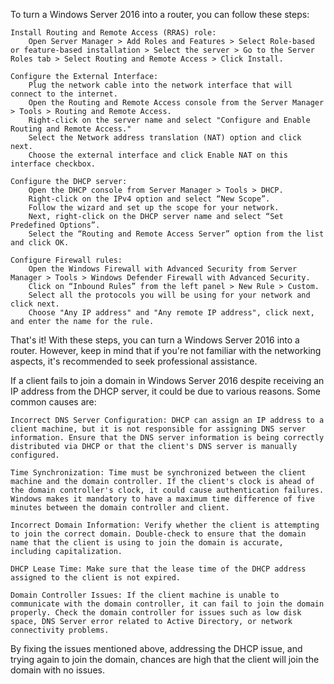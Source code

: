 To turn a Windows Server 2016 into a router, you can follow these steps:

    Install Routing and Remote Access (RRAS) role:
        Open Server Manager > Add Roles and Features > Select Role-based or feature-based installation > Select the server > Go to the Server Roles tab > Select Routing and Remote Access > Click Install.

    Configure the External Interface:
        Plug the network cable into the network interface that will connect to the internet.
        Open the Routing and Remote Access console from the Server Manager > Tools > Routing and Remote Access.
        Right-click on the server name and select "Configure and Enable Routing and Remote Access."
        Select the Network address translation (NAT) option and click next.
        Choose the external interface and click Enable NAT on this interface checkbox.

    Configure the DHCP server:
        Open the DHCP console from Server Manager > Tools > DHCP.
        Right-click on the IPv4 option and select “New Scope”.
        Follow the wizard and set up the scope for your network.
        Next, right-click on the DHCP server name and select “Set Predefined Options”.
        Select the “Routing and Remote Access Server” option from the list and click OK.

    Configure Firewall rules:
        Open the Windows Firewall with Advanced Security from Server Manager > Tools > Windows Defender Firewall with Advanced Security.
        Click on “Inbound Rules” from the left panel > New Rule > Custom.
        Select all the protocols you will be using for your network and click next.
        Choose "Any IP address" and "Any remote IP address", click next, and enter the name for the rule.

That's it! With these steps, you can turn a Windows Server 2016 into a router. However, keep in mind that if you're not familiar with the networking aspects, it's recommended to seek professional assistance.


If a client fails to join a domain in Windows Server 2016 despite receiving an IP address from the DHCP server, it could be due to various reasons. Some common causes are:

    Incorrect DNS Server Configuration: DHCP can assign an IP address to a client machine, but it is not responsible for assigning DNS server information. Ensure that the DNS server information is being correctly distributed via DHCP or that the client's DNS server is manually configured.

    Time Synchronization: Time must be synchronized between the client machine and the domain controller. If the client's clock is ahead of the domain controller's clock, it could cause authentication failures. Windows makes it mandatory to have a maximum time difference of five minutes between the domain controller and client.

    Incorrect Domain Information: Verify whether the client is attempting to join the correct domain. Double-check to ensure that the domain name that the client is using to join the domain is accurate, including capitalization.

    DHCP Lease Time: Make sure that the lease time of the DHCP address assigned to the client is not expired.

    Domain Controller Issues: If the client machine is unable to communicate with the domain controller, it can fail to join the domain properly. Check the domain controller for issues such as low disk space, DNS Server error related to Active Directory, or network connectivity problems.

By fixing the issues mentioned above, addressing the DHCP issue, and trying again to join the domain, chances are high that the client will join the domain with no issues.